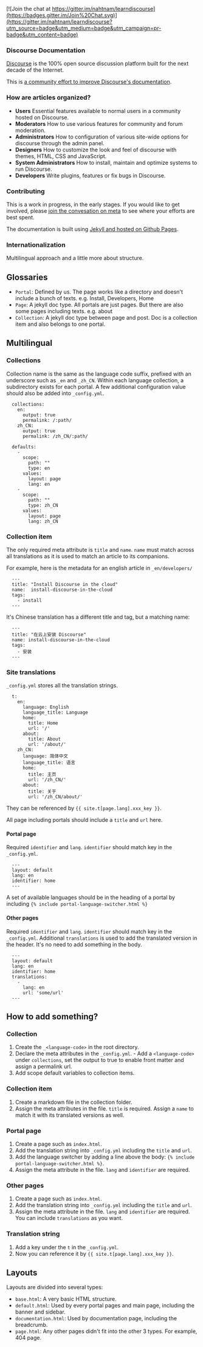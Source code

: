 [![Join the chat at https://gitter.im/nahtnam/learndiscourse](https://badges.gitter.im/Join%20Chat.svg)](https://gitter.im/nahtnam/learndiscourse?utm_source=badge&utm_medium=badge&utm_campaign=pr-badge&utm_content=badge)

### Discourse Documentation

[Discourse](http://www.discourse.org) is the 100% open source discussion platform built for the next decade of the Internet.

This is [a community effort to improve Discourse's documentation](https://meta.discourse.org/t/a-community-effort-to-improve-discourses-documentation/29129).

### How are articles organized?

- **Users**
  Essential features available to normal users in a community hosted on Discourse.
- **Moderators**
  How to use various features for community and forum moderation.
- **Administrators**
  How to configuration of various site-wide options for discourse through the admin panel.
- **Designers**
  How to customize the look and feel of discourse with themes, HTML, CSS and JavaScript.
- **System Administrators**
  How to install, maintain and optimize systems to run Discourse.
- **Developers**
  Write plugins, features or fix bugs in Discourse.

### Contributing

  This is a work in progress, in the early stages.  If you would like to get involved, please [join the convesation on meta](https://meta.discourse.org/t/a-community-effort-to-improve-discourses-documentation/29129) to see where your efforts are best spent.

  The documentation is built using [Jekyll and hosted on Github Pages](https://help.github.com/articles/using-jekyll-with-pages/).


### Internationalization

  Multilingual approach and a little more about structure.


  ## Glossaries

  - `Portal`: Defined by us. The page works like a directory and doesn't include a bunch of texts. e.g. Install, Developers, Home
  - `Page`: A jekyll doc type. All portals are just pages. But there are also some pages including texts. e.g. about
  - `Collection`: A jekyll doc type between page and post. Doc is a collection item and also belongs to one portal.

  ## Multilingual

  ### Collections

  Collection name is the same as the language code suffix, prefixed with an underscore such as `_en` and `_zh_CN`. Within each language collection, a subdirectory exists for each portal. A few additional configuration value should also be added into `_config.yml`.

      collections:
        en:
          output: true
          permalink: /:path/
        zh_CN:
          output: true
          permalink: /zh_CN/:path/

      defaults:
        -
          scope:
            path: ""
            type: en
          values:
            layout: page
            lang: en
        -
          scope:
            path: ""
            type: zh_CN
          values:
            layout: page
            lang: zh_CN

  ### Collection item

  The only required meta attribute is `title` and `name`.
  `name` must match across all translations as it is used to match an article to its companions.

  For example, here is the metadata for an english article in `_en/developers/`

      ---
      title: "Install Discourse in the cloud"
      name:  install-discourse-in-the-cloud
      tags:
        - install
      ---

  It's Chinese translation has a different title and tag, but a matching name:

      ---
      title: "在云上安装 Discourse"
      name: install-discourse-in-the-cloud
      tags:
        - 安装
      ---


  ### Site translations

  `_config.yml` stores all the translation strings.

      t:
        en:
          language: English
          language_title: Language
          home:
            title: Home
            url: '/'
          about:
            title: About
            url: '/about/'
        zh_CN:
          language: 简体中文
          language_title: 语言
          home:
            title: 主页
            url: '/zh_CN/'
          about:
            title: 关于
            url: '/zh_CN/about/'

  They can be referenced by `{{ site.t[page.lang].xxx_key }}`.

  All page including portals should include a `title` and `url` here.

  #### Portal page

  Required `identifier` and `lang`. `identifier` should match key in the `_config.yml`.

      ---
      layout: default
      lang: en
      identifier: home
      ---

  A set of available languages should be in the heading of a portal by including `{% include portal-language-switcher.html %}`

  #### Other pages

  Required `identifier` and `lang`. `identifier` should match key in the `_config.yml`. Additional `translations` is used to add the translated version in the header. It's no need to add something in the body.

      ---
      layout: default
      lang: en
      identifier: home
      translations:
        -
          lang: en
          url: 'some/url'
      ---

  ## How to add something?

  ### Collection

  1. Create the `_<language-code>` in the root directory.
  2. Declare the meta attributes in the `_config.yml`.
    - Add a `<language-code>` under `collections`, set the output to true to enable front matter and assign a permalink url.
  3. Add scope default variables to collection items.

  ### Collection item

  1. Create a markdown file in the collection folder.
  2. Assign the meta attributes in the file. `title` is required. Assign a `name` to match it with its translated versions as well.

  ### Portal page

  1. Create a page such as `index.html`.
  2. Add the translation string into `_config.yml` including the `title` and `url`.
  3. Add the language switcher by adding a line above the body: `{% include portal-language-switcher.html %}`.
  4. Assign the meta attribute in the file. `lang` and `identifier` are required.

  ### Other pages

  1. Create a page such as `index.html`.
  2. Add the translation string into `_config.yml` including the `title` and `url`.
  3. Assign the meta attribute in the file. `lang` and `identifier` are required. You can include `translations` as you want.

  ### Translation string

  1. Add a key under the `t` in the `_config.yml`.
  2. Now you can reference it by `{{ site.t[page.lang].xxx_key }}`.

## Layouts

Layouts are divided into several types:

- `base.html`: A very basic HTML structure.
- `default.html`: Used by every portal pages and main page, including the banner and sidebar.
- `documentation.html`: Used by documentation page, including the breadcrumb.
- `page.html`: Any other pages didn't fit into the other 3 types. For example, 404 page.
